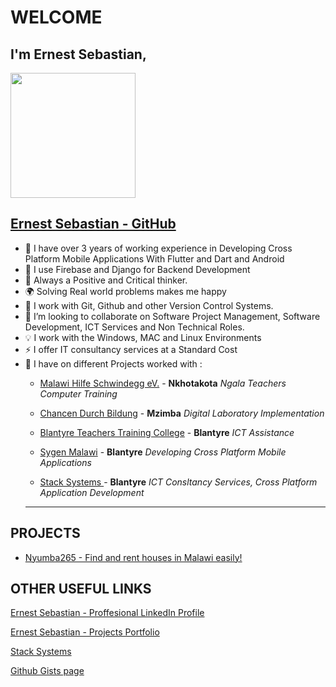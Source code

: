 # WELCOME
## I'm Ernest Sebastian,
<img src="https://user-images.githubusercontent.com/42617594/166211684-ec23a3d4-2dcd-437c-8a6a-a9d2f4b6c76a.jpg" height=200 width=200/>

<!-- [![Ashutosh's github activity graph](https://github-readme-activity-graph.cyclic.app/graph?username=Xebastian)](https://github.com/ashutosh00710/github-readme-activity-graph)
 -->
## <a href="https://github.com/Xebastian" title="GitHub Profile">Ernest Sebastian - GitHub</a>
- 🌱 I have over 3 years of working experience in Developing Cross Platform Mobile Applications With Flutter and Dart and Android
- 🙌 I use Firebase and Django for Backend Development 
- 🙂 Always a Positive and Critical thinker. 
- 🌍 Solving Real world problems makes me happy
- 🧩 I work with Git, Github and other Version Control Systems.
- 💞️ I’m looking to collaborate on Software Project Management, Software Development, ICT Services and Non Technical Roles.
- 💡 I work with the Windows, MAC and Linux Environments
- ⚡ I offer IT consultancy services at a Standard Cost 
- 🎒 I have on different Projects worked with :
  * <a href="https://malawi-hilfe-schwindegg.de/" title="Home M-HS. eV.">Malawi Hilfe Schwindegg eV.</a> - <b>Nkhotakota</b><i> Ngala Teachers Computer Training</i>
  * <a href="https://www.chancendurchbildung.de/" title="CdB eV.">Chancen Durch Bildung</a> - <b>Mzimba</b> <i>Digital Laboratory Implementation</i>
  * <a href="https://blantyrettc.wordpress.com" title="Blantyre Teachers Training College - Achieving Excellence">Blantyre Teachers Training College</a> - <b>Blantyre</b>  <i>ICT Assistance</i>
  * <a href="https://sygenmw.com/" title="Sygen Malawi - Tech Simplified">Sygen Malawi</a> - <b>Blantyre</b> <i> Developing Cross Platform Mobile Applications </i>
  
  * <a href="https://stacksystemsmw.000webhostapp.com/Home.html" title="Stack Systems Website">Stack Systems </a>- <b>Blantyre</b> <i> ICT Consltancy Services, Cross Platform Application Development </i>
  __________________________________________

## PROJECTS
 <ul><li> <a href="https://play.google.com/store/apps/details?id=com.sebaslabs.nyumba" title="Linkedin Profile">Nyumba265 - Find and rent houses in Malawi easily!</a></li></ul>
 
## OTHER USEFUL LINKS
  
  <a href="https://linkedin.com/in/sebastianernest" title="Linkedin Profile">Ernest Sebastian - Proffesional LinkedIn Profile</a>
  
  <a href="https://ernestsebastian.nicepage.io" title="Projects Portfolio">Ernest Sebastian - Projects Portfolio</a>
  
  <a href="https://stacksystemsmw.000webhostapp.com/Home.html" title="Stack Systems Website">Stack Systems </a>
 
  <a href="https://gist.github.com/XeBastian/" title="Github Gists">Github Gists page</a>
  
<!-- [![GitHub Streak](https://streak-stats.demolab.com?user=Xebastian&theme=dark&border_radius=11&ring=DD0000)](https://git.io/streak-stats) -->
 <!---
XeBastian/XeBastian is a ✨ special ✨ repository because its `README.md` (this file) appears on your GitHub profile.
You can click the Preview link to take a look at your changes.
--->
